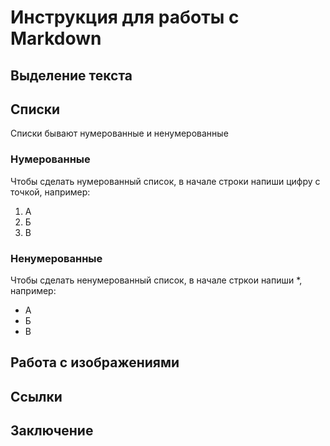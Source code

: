 # Инструкция для работы с Markdown

## Выделение текста



## Списки

Списки бывают нумерованные и ненумерованные
### Нумерованные
Чтобы сделать нумерованный список, в начале строки напиши цифру с точкой, например:
1. А
2. Б
3. В
### Ненумерованные
Чтобы сделать ненумерованный список, в начале стркои напиши *, например:
* А
* Б
* В

## Работа с изображениями



## Ссылки



## Заключение